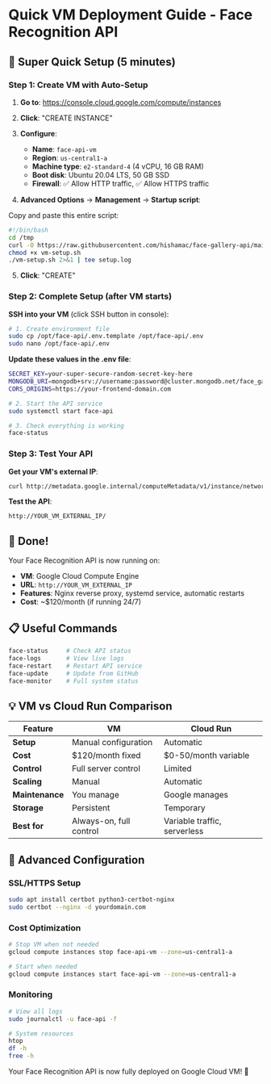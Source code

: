 # Quick VM Deployment Guide - Face Recognition API

## 🚀 Super Quick Setup (5 minutes)

### Step 1: Create VM with Auto-Setup

1. **Go to**: https://console.cloud.google.com/compute/instances
2. **Click**: "CREATE INSTANCE"
3. **Configure**:
   - **Name**: `face-api-vm`
   - **Region**: `us-central1-a`
   - **Machine type**: `e2-standard-4` (4 vCPU, 16 GB RAM)
   - **Boot disk**: Ubuntu 20.04 LTS, 50 GB SSD
   - **Firewall**: ✅ Allow HTTP traffic, ✅ Allow HTTPS traffic

4. **Advanced Options** → **Management** → **Startup script**:

Copy and paste this entire script:

```bash
#!/bin/bash
cd /tmp
curl -O https://raw.githubusercontent.com/hishamac/face-gallery-api/main/api/vm-setup.sh
chmod +x vm-setup.sh
./vm-setup.sh 2>&1 | tee setup.log
```

5. **Click**: "CREATE"

### Step 2: Complete Setup (after VM starts)

**SSH into your VM** (click SSH button in console):

```bash
# 1. Create environment file
sudo cp /opt/face-api/.env.template /opt/face-api/.env
sudo nano /opt/face-api/.env
```

**Update these values in the .env file**:
```bash
SECRET_KEY=your-super-secure-random-secret-key-here
MONGODB_URI=mongodb+srv://username:password@cluster.mongodb.net/face_gallery?retryWrites=true&w=majority
CORS_ORIGINS=https://your-frontend-domain.com
```

```bash
# 2. Start the API service
sudo systemctl start face-api

# 3. Check everything is working
face-status
```

### Step 3: Test Your API

**Get your VM's external IP**:
```bash
curl http://metadata.google.internal/computeMetadata/v1/instance/network-interfaces/0/access-configs/0/external-ip -H 'Metadata-Flavor: Google'
```

**Test the API**:
```
http://YOUR_VM_EXTERNAL_IP/
```

## 🎉 Done!

Your Face Recognition API is now running on:
- **VM**: Google Cloud Compute Engine
- **URL**: `http://YOUR_VM_EXTERNAL_IP`
- **Features**: Nginx reverse proxy, systemd service, automatic restarts
- **Cost**: ~$120/month (if running 24/7)

## 📋 Useful Commands

```bash
face-status     # Check API status
face-logs       # View live logs  
face-restart    # Restart API service
face-update     # Update from GitHub
face-monitor    # Full system status
```

## 💡 VM vs Cloud Run Comparison

| Feature | **VM** | **Cloud Run** |
|---------|---------|---------------|
| **Setup** | Manual configuration | Automatic |
| **Cost** | $120/month fixed | $0-50/month variable |
| **Control** | Full server control | Limited |
| **Scaling** | Manual | Automatic |
| **Maintenance** | You manage | Google manages |
| **Storage** | Persistent | Temporary |
| **Best for** | Always-on, full control | Variable traffic, serverless |

## 🔧 Advanced Configuration

### SSL/HTTPS Setup
```bash
sudo apt install certbot python3-certbot-nginx
sudo certbot --nginx -d yourdomain.com
```

### Cost Optimization
```bash
# Stop VM when not needed
gcloud compute instances stop face-api-vm --zone=us-central1-a

# Start when needed  
gcloud compute instances start face-api-vm --zone=us-central1-a
```

### Monitoring
```bash
# View all logs
sudo journalctl -u face-api -f

# System resources
htop
df -h
free -h
```

Your Face Recognition API is now fully deployed on Google Cloud VM! 🚀